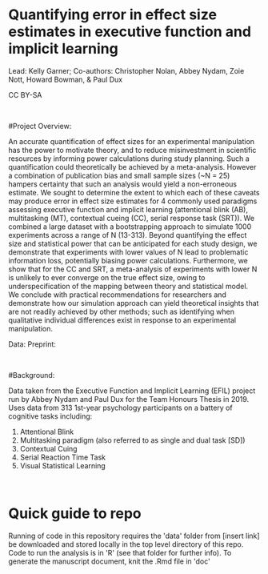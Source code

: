 # Quantifying error in effect size estimates in executive function and implicit learning

Lead: Kelly Garner; Co-authors: Christopher Nolan, Abbey Nydam, Zoie Nott, Howard Bowman, & Paul Dux <p>

CC BY-SA

<br>

#Project Overview:

An accurate quantification of effect sizes for an experimental manipulation has the power to motivate theory, and to reduce misinvestment in scientific resources by informing power calculations during study planning. Such a quantification could theoretically be achieved by a meta-analysis. However a combination of publication bias and small sample sizes (~N = 25) hampers certainty that such an analysis would yield a non-erroneous estimate. We sought to determine the extent to which each of these caveats may produce error in effect size estimates for 4 commonly used paradigms assessing executive function and implicit learning (attentional blink (AB), multitasking (MT), contextual cueing (CC), serial response task (SRT)). We combined a large dataset with a bootstrapping approach to simulate 1000 experiments across a range of N (13-313). Beyond quantifying the effect size and statistical power that can be anticipated for each study design, we demonstrate that experiments with lower values of N lead to problematic information loss, potentially biasing power calculations. Furthermore, we show that for the CC and SRT, a meta-analysis of experiments with lower N is unlikely to ever converge on the true effect size, owing to underspecification of the mapping between theory and statistical model. We conclude with practical recommendations for researchers and demonstrate how our simulation approach can yield theoretical insights that are not readily achieved by other methods; such as identifying when qualitative individual differences exist in response to an experimental manipulation.

Data:
Preprint:

<br>

#Background: 

Data taken from the Executive Function and Implicit Learning (EFIL) project run by Abbey Nydam and Paul Dux for the Team Honours Thesis in 2019.
Uses data from 313 1st-year psychology participants on a battery of cognitive tasks including: 

1. Attentional Blink
2. Multitasking paradigm (also referred to as single and dual task [SD])
3. Contextual Cuing
4. Serial Reaction Time Task
5. Visual Statistical Learning

<br>

# Quick guide to repo

Running of code in this repository requires the 'data' folder from [insert link] be downloaded and stored locally in the top level directory of this repo. Code to run the analysis is in 'R' (see that folder for further info). To generate the manuscript document, knit the .Rmd file in 'doc'


